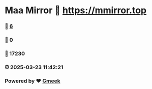 # Maa Mirror :link: https://mmirror.top 
### :page_facing_up: [6](https://mmirror.top/tag.html) 
### :speech_balloon: 0 
### :hibiscus: 17230 
### :alarm_clock: 2025-03-23 11:42:21 
### Powered by :heart: [Gmeek](https://github.com/Meekdai/Gmeek)
